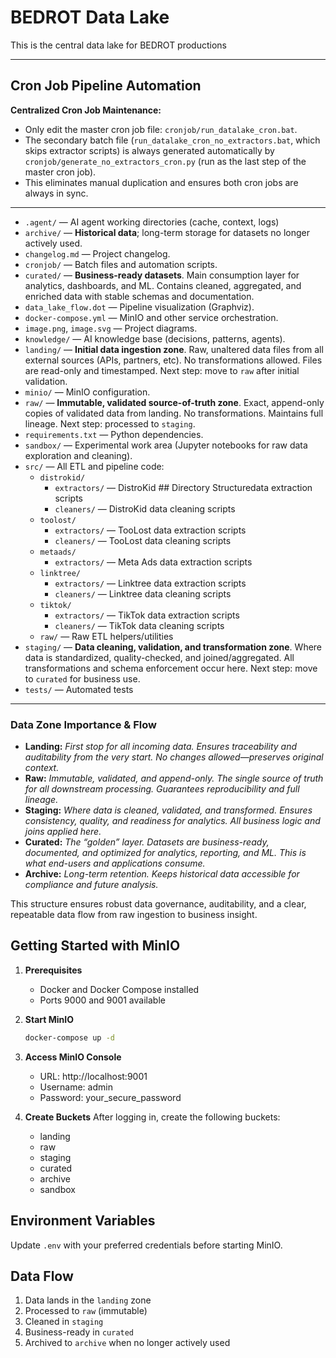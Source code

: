 # BEDROT Data Lake

This is the central data lake for BEDROT productions

---

## Cron Job Pipeline Automation

**Centralized Cron Job Maintenance:**
- Only edit the master cron job file: `cronjob/run_datalake_cron.bat`.
- The secondary batch file (`run_datalake_cron_no_extractors.bat`, which skips extractor scripts) is always generated automatically by `cronjob/generate_no_extractors_cron.py` (run as the last step of the master cron job).
- This eliminates manual duplication and ensures both cron jobs are always in sync.

---



- `.agent/` — AI agent working directories (cache, context, logs)
- `archive/` — **Historical data**; long-term storage for datasets no longer actively used.
- `changelog.md` — Project changelog.
- `cronjob/` — Batch files and automation scripts.
- `curated/` — **Business-ready datasets**. Main consumption layer for analytics, dashboards, and ML. Contains cleaned, aggregated, and enriched data with stable schemas and documentation.
- `data_lake_flow.dot` — Pipeline visualization (Graphviz).
- `docker-compose.yml` — MinIO and other service orchestration.
- `image.png`, `image.svg` — Project diagrams.
- `knowledge/` — AI knowledge base (decisions, patterns, agents).
- `landing/` — **Initial data ingestion zone**. Raw, unaltered data files from all external sources (APIs, partners, etc). No transformations allowed. Files are read-only and timestamped. Next step: move to `raw` after initial validation.
- `minio/` — MinIO configuration.
- `raw/` — **Immutable, validated source-of-truth zone**. Exact, append-only copies of validated data from landing. No transformations. Maintains full lineage. Next step: processed to `staging`.
- `requirements.txt` — Python dependencies.
- `sandbox/` — Experimental work area (Jupyter notebooks for raw data exploration and cleaning).
- `src/` — All ETL and pipeline code:
  - `distrokid/`
    - `extractors/` — DistroKid ## Directory Structuredata extraction scripts
    - `cleaners/` — DistroKid data cleaning scripts
  - `toolost/`
    - `extractors/` — TooLost data extraction scripts
    - `cleaners/` — TooLost data cleaning scripts
  - `metaads/`
    - `extractors/` — Meta Ads data extraction scripts
  - `linktree/`
    - `extractors/` — Linktree data extraction scripts
    - `cleaners/` — Linktree data cleaning scripts
  - `tiktok/`
    - `extractors/` — TikTok data extraction scripts
    - `cleaners/` — TikTok data cleaning scripts
  - `raw/` — Raw ETL helpers/utilities
- `staging/` — **Data cleaning, validation, and transformation zone**. Where data is standardized, quality-checked, and joined/aggregated. All transformations and schema enforcement occur here. Next step: move to `curated` for business use.
- `tests/` — Automated tests

---

### Data Zone Importance & Flow

- **Landing:** _First stop for all incoming data. Ensures traceability and auditability from the very start. No changes allowed—preserves original context._
- **Raw:** _Immutable, validated, and append-only. The single source of truth for all downstream processing. Guarantees reproducibility and full lineage._
- **Staging:** _Where data is cleaned, validated, and transformed. Ensures consistency, quality, and readiness for analytics. All business logic and joins applied here._
- **Curated:** _The “golden” layer. Datasets are business-ready, documented, and optimized for analytics, reporting, and ML. This is what end-users and applications consume._
- **Archive:** _Long-term retention. Keeps historical data accessible for compliance and future analysis._

This structure ensures robust data governance, auditability, and a clear, repeatable data flow from raw ingestion to business insight.

## Getting Started with MinIO

1. **Prerequisites**
   - Docker and Docker Compose installed
   - Ports 9000 and 9001 available

2. **Start MinIO**
   ```bash
   docker-compose up -d
   ```

3. **Access MinIO Console**
   - URL: http://localhost:9001
   - Username: admin
   - Password: your_secure_password

4. **Create Buckets**
   After logging in, create the following buckets:
   - landing
   - raw
   - staging
   - curated
   - archive
   - sandbox

## Environment Variables

Update `.env` with your preferred credentials before starting MinIO.

## Data Flow

1. Data lands in the `landing` zone
2. Processed to `raw` (immutable)
3. Cleaned in `staging`
4. Business-ready in `curated`
5. Archived to `archive` when no longer actively used
